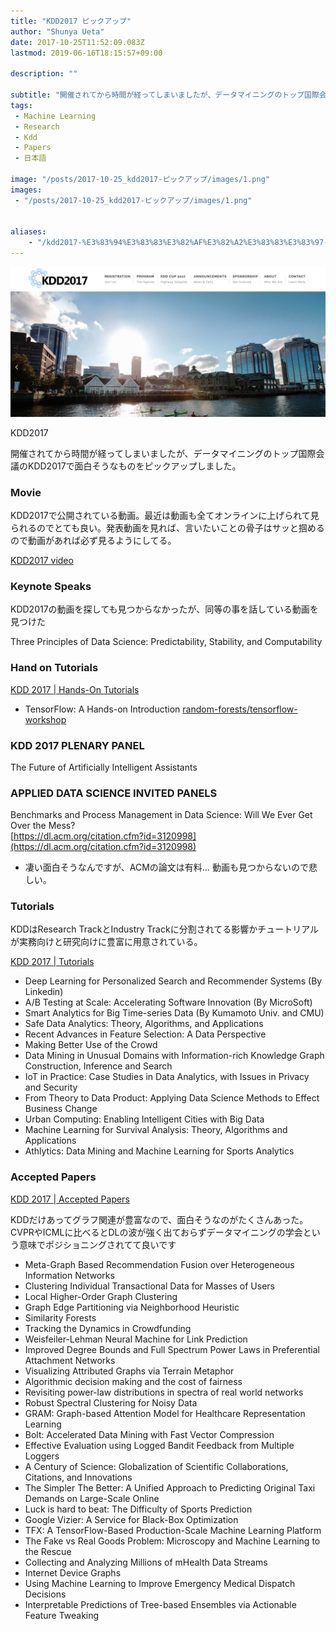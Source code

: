 ```yaml
---
title: "KDD2017 ピックアップ"
author: "Shunya Ueta"
date: 2017-10-25T11:52:09.083Z
lastmod: 2019-06-16T18:15:57+09:00

description: ""

subtitle: "開催されてから時間が経ってしまいましたが、データマイニングのトップ国際会議のKDD2017で面白そうなものをピックアップしました。"
tags:
 - Machine Learning 
 - Research 
 - Kdd 
 - Papers 
 - 日本語 

image: "/posts/2017-10-25_kdd2017-ピックアップ/images/1.png" 
images:
 - "/posts/2017-10-25_kdd2017-ピックアップ/images/1.png" 


aliases:
    - "/kdd2017-%E3%83%94%E3%83%83%E3%82%AF%E3%82%A2%E3%83%83%E3%83%97-5708c135d14a"
---
```


![image](/posts/2017-10-25_kdd2017-ピックアップ/images/1.png)

KDD2017

開催されてから時間が経ってしまいましたが、データマイニングのトップ国際会議のKDD2017で面白そうなものをピックアップしました。

### Movie

KDD2017で公開されている動画。最近は動画も全てオンラインに上げられて見られるのでとても良い。発表動画を見れば、言いたいことの骨子はサッと掴めるので動画があれば必ず見るようにしてる。

[KDD2017 video](https://www.youtube.com/channel/UC_sfvZvvPUbOQhDs_cqlx_A/videos)


### Keynote Speaks

KDD2017の動画を探しても見つからなかったが、同等の事を話している動画を見つけた

Three Principles of Data Science: Predictability, Stability, and Computability






### Hand on Tutorials

[KDD 2017 | Hands-On Tutorials](http://www.kdd.org/kdd2017/hands-on-tutorials)


*   TensorFlow: A Hands-on Introduction
[random-forests/tensorflow-workshop](https://github.com/random-forests/tensorflow-workshop)


### KDD 2017 PLENARY PANEL

The Future of Artificially Intelligent Assistants






### APPLIED DATA SCIENCE INVITED PANELS

Benchmarks and Process Management in Data Science: Will We Ever Get Over the Mess?  
[https://dl.acm.org/citation.cfm?id=3120998](https://dl.acm.org/citation.cfm?id=3120998)

*   凄い面白そうなんですが、ACMの論文は有料… 動画も見つからないので悲しい。

### Tutorials

KDDはResearch TrackとIndustry Trackに分割されてる影響かチュートリアルが実務向けと研究向けに豊富に用意されている。

[KDD 2017 | Tutorials](http://www.kdd.org/kdd2017/tutorials)


*   Deep Learning for Personalized Search and Recommender Systems (By Linkedin)
*   A/B Testing at Scale: Accelerating Software Innovation (By MicroSoft)
*   Smart Analytics for Big Time-series Data (By Kumamoto Univ. and CMU)
*   Safe Data Analytics: Theory, Algorithms, and Applications
*   Recent Advances in Feature Selection: A Data Perspective
*   Making Better Use of the Crowd
*   Data Mining in Unusual Domains with Information-rich Knowledge Graph Construction, Inference and Search
*   IoT in Practice: Case Studies in Data Analytics, with Issues in Privacy and Security
*   From Theory to Data Product: Applying Data Science Methods to Effect Business Change
*   Urban Computing: Enabling Intelligent Cities with Big Data
*   Machine Learning for Survival Analysis: Theory, Algorithms and Applications
*   Athlytics: Data Mining and Machine Learning for Sports Analytics

### Accepted Papers

[KDD 2017 | Accepted Papers](http://www.kdd.org/kdd2017/accepted-papers)


KDDだけあってグラフ関連が豊富なので、面白そうなのがたくさんあった。CVPRやICMLに比べるとDLの波が強く出ておらずデータマイニングの学会という意味でポジショニングされてて良いです

*   Meta-Graph Based Recommendation Fusion over Heterogeneous Information Networks
*   Clustering Individual Transactional Data for Masses of Users
*   Local Higher-Order Graph Clustering
*   Graph Edge Partitioning via Neighborhood Heuristic
*   Similarity Forests
*   Tracking the Dynamics in Crowdfunding
*   Weisfeiler-Lehman Neural Machine for Link Prediction
*   Improved Degree Bounds and Full Spectrum Power Laws in Preferential Attachment Networks
*   Visualizing Attributed Graphs via Terrain Metaphor
*   Algorithmic decision making and the cost of fairness
*   Revisiting power-law distributions in spectra of real world networks
*   Robust Spectral Clustering for Noisy Data
*   GRAM: Graph-based Attention Model for Healthcare Representation Learning
*   Bolt: Accelerated Data Mining with Fast Vector Compression
*   Effective Evaluation using Logged Bandit Feedback from Multiple Loggers
*   A Century of Science: Globalization of Scientific Collaborations, Citations, and Innovations
*   The Simpler The Better: A Unified Approach to Predicting Original Taxi Demands on Large-Scale Online
*   Luck is hard to beat: The Difficulty of Sports Prediction
*   Google Vizier: A Service for Black-Box Optimization
*   TFX: A TensorFlow-Based Production-Scale Machine Learning Platform
*   The Fake vs Real Goods Problem: Microscopy and Machine Learning to the Rescue
*   Collecting and Analyzing Millions of mHealth Data Streams
*   Internet Device Graphs
*   Using Machine Learning to Improve Emergency Medical Dispatch Decisions
*   Interpretable Predictions of Tree-based Ensembles via Actionable Feature Tweaking
